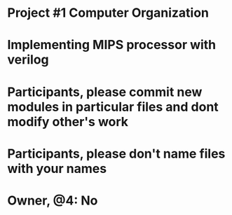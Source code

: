 # Project #1 Computer Organization 
# Implementing MIPS processor with verilog
# Participants, please commit new modules in particular files and dont modify other's work
# Participants, please don't name files with your names
# Owner, @4: No
